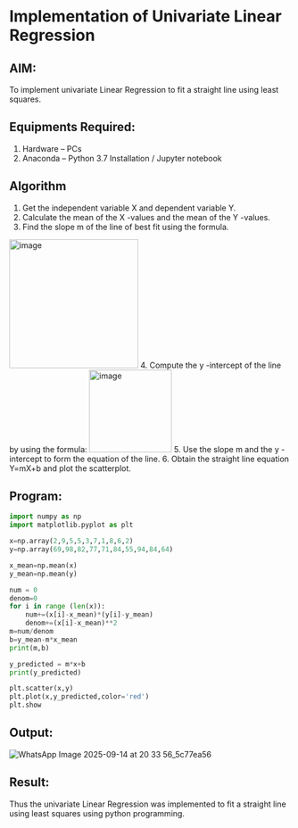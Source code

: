 # Implementation of Univariate Linear Regression
## AIM:
To implement univariate Linear Regression to fit a straight line using least squares.

## Equipments Required:
1. Hardware – PCs
2. Anaconda – Python 3.7 Installation / Jupyter notebook

## Algorithm
1. Get the independent variable X and dependent variable Y.
2. Calculate the mean of the X -values and the mean of the Y -values.
3. Find the slope m of the line of best fit using the formula. 
<img width="231" alt="image" src="https://user-images.githubusercontent.com/93026020/192078527-b3b5ee3e-992f-46c4-865b-3b7ce4ac54ad.png">
4. Compute the y -intercept of the line by using the formula:
<img width="148" alt="image" src="https://user-images.githubusercontent.com/93026020/192078545-79d70b90-7e9d-4b85-9f8b-9d7548a4c5a4.png">
5. Use the slope m and the y -intercept to form the equation of the line.
6. Obtain the straight line equation Y=mX+b and plot the scatterplot.

## Program:
```python
import numpy as np 
import matplotlib.pyplot as plt

x=np.array(2,9,5,5,3,7,1,8,6,2)
y=np.array(69,98,82,77,71,84,55,94,84,64)

x_mean=np.mean(x)
y_mean=np.mean(y)

num = 0
denom=0
for i in range (len(x)):
    num+=(x[i]-x_mean)*(y[i]-y_mean)
    denom+=(x[i]-x_mean)**2
m=num/denom
b=y_mean-m*x_mean
print(m,b)

y_predicted = m*x+b
print(y_predicted)

plt.scatter(x,y)
plt.plot(x,y_predicted,color='red')
plt.show 

```

## Output:
![WhatsApp Image 2025-09-14 at 20 33 56_5c77ea56](https://github.com/user-attachments/assets/010cf96b-4865-4109-af9f-f34284aefb60)



## Result:
Thus the univariate Linear Regression was implemented to fit a straight line using least squares using python programming.
